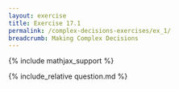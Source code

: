 ```yaml
---
layout: exercise
title: Exercise 17.1
permalink: /complex-decisions-exercises/ex_1/
breadcrumb: Making Complex Decisions
---
```


{% include mathjax_support %}

<div><i class="arrow-up loader" data-chapter="complex-decisions-exercises" data-exercise="ex_1" data-rating="0"></i></div>
{% include_relative question.md %}
